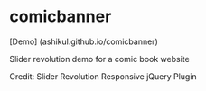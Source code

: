 # comicbanner

[Demo] (ashikul.github.io/comicbanner)

Slider revolution demo for a comic book website

Credit: Slider Revolution Responsive jQuery Plugin
